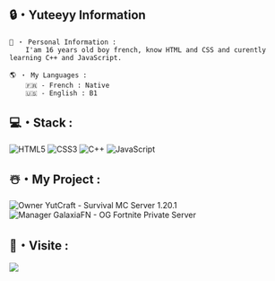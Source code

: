## 🔒・Yuteeyy Information
```
📌 ・ Personal Information :
    I'am 16 years old boy french, know HTML and CSS and curently learning C++ and JavaScript.
```
```
🌎 ・ My Languages :
    🇫🇷 - French : Native
    🇺🇸 - English : B1
```
  
## 💻・Stack :
![HTML5](https://img.shields.io/badge/html5-%23E34F26.svg?style=for-the-badge&logo=html5&logoColor=white) ![CSS3](https://img.shields.io/badge/css3-%231572B6.svg?style=for-the-badge&logo=css3&logoColor=white) ![C++](https://img.shields.io/badge/c++-%2300599C.svg?style=for-the-badge&logo=c%2B%2B&logoColor=white) ![JavaScript](https://img.shields.io/badge/javascript-%23323330.svg?style=for-the-badge&logo=javascript&logoColor=%23F7DF1E) 

## ☃️・My Project :
![Owner YutCraft - Survival MC Server 1.20.1](https://dsc.gg/yutcraft.fr)
![Manager GalaxiaFN - OG Fortnite Private Server](https://discord.gg/galaxiafn)

## 🔮・Visite :

[![](https://visitcount.itsvg.in/api?id=Yuteeyy&icon=0&color=0)](https://visitcount.itsvg.in)
